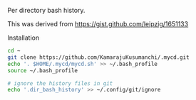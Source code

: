 Per directory bash history.

This was derived from https://gist.github.com/leipzig/1651133

Installation

```bash
cd ~
git clone https://github.com/KamarajuKusumanchi/.mycd.git
echo '. $HOME/.mycd/mycd.sh' >> ~/.bash_profile
source ~/.bash_profile

# ignore the history files in git
echo '.dir_bash_history' >> ~/.config/git/ignore
```
